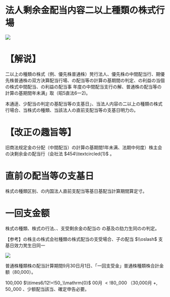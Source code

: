 # 法人剩余金配当内容二以上種類の株式行場

![](https://www.nta.go.jp/tmp/b38c895a-2223-49e2-8cc6-7ef607689962/images/40c5de59a4c71fbe261280f1c8d46b20742b76ab3bd2eafda48da0365cb973fa.jpg)

# 【解说】

二以上の種類の株式（例、優先株普通株）凳行法人、優先株の中間配当行、期優先株普通株の双方決算配当行場、の配当等の計算の基期間の判定、の利益の当個の株式中間配当、の利益の配当事 年度の中間配当支行の解、普通株の配当等の計算の基期間年未满」取（昭5直法6一2)。

本通逹、少配当の判定の基配当等の支基日」、当法人内容の二以上の種類の株式行場合、当株式の種類、当該法人の直前支配当等の支基日明力の。

# 【改正の趣旨等】

旧商法规定金の分配（中間配当）の計算の基期間1年未满、法期中何度）株主会の決剩余金の配当行（会社法 $454\\textcircled{1}$ 。

# 直前の配当等の支基日

株式の種類区别、の内国法人直前支配当等基日基配当計算期間算定寸。

# 一回支金额

株式の種類、株式の行法、、支受剩余金の配当の の基及の劾力生同のの判定。

【参考】の株主の株式会社種類の株式配当の支受場合、子の配当 $\\oslash$ 支基日效力凳生日同一

![](https://www.nta.go.jp/tmp/b38c895a-2223-49e2-8cc6-7ef607689962/images/194bd927b03ae0c38a807bdf4ed667c5271f7a7d868aeadf4d8382a0f5886cd1.jpg)

普通株種類株の配当計算期間9月30日月1日、「一回支受金」普通株種類株合計金额（80,000）。

100,000 $\\times6/12!=!50,,\\mathrm{0}$ 00月 $<!80,,000$ （30,000月 $+,50,,000$ 、少额配当該当、確定申告必要。